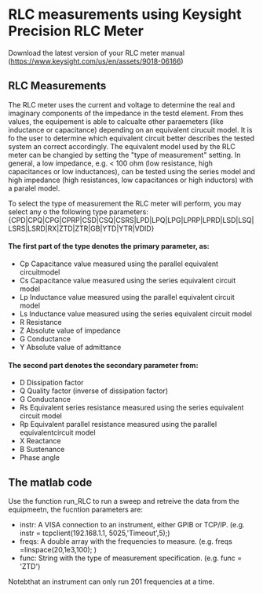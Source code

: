 # RLC measurements using Keysight Precision RLC Meter

Download the latest version of your RLC meter manual (https://www.keysight.com/us/en/assets/9018-06166)

## RLC Measurements
The RLC meter uses the current and voltage to determine the real and imaginary components of the impedance in the testd element. From thes values, the equipement is able to calcualte other paraemeters (like inductance or capacitance) depending on an equivalent cirucuit model. It is fo the user to determine which equivalent circuit better describes the tested system an correct accordingly. The equivalent model used by the RLC meter can be changied by setting the "type of measurement" setting. In general, a low impedance, e.g. < 100 ohm (low resistance, high capacitances or low inductances), can be tested using the series model and high impedance (high resistances, low capacitances or high inductors) with a paralel model.

To select the type of measurement the RLC meter will perform, you may select any o the following type parameters:
{CPD|CPQ|CPG|CPRP|CSD|CSQ|CSRS|LPD|LPQ|LPG|LPRP|LPRD|LSD|LSQ|LSRS|LSRD|RX|ZTD|ZTR|GB|YTD|YTR|VDID}

#### The first part of the type denotes the primary parameter, as:
- Cp Capacitance value measured using the parallel equivalent circuitmodel
- Cs Capacitance value measured using the series equivalent circuit model
- Lp Inductance value measured using the parallel equivalent circuit model
- Ls Inductance value measured using the series equivalent circuit model
- R Resistance
- Z Absolute value of impedance
- G Conductance
- Y Absolute value of admittance

#### The second part denotes the secondary parameter from:
- D Dissipation factor
- Q Quality factor (inverse of dissipation factor)
- G Conductance
- Rs Equivalent series resistance measured using the series equivalent circuit model
- Rp Equivalent parallel resistance measured using the parallel equivalentcircuit model
- X Reactance
- B Sustenance
- Phase angle

## The matlab code
Use the function run_RLC to run a sweep and retreive the data from the equipmeetn, the fucntion parameters are:
- instr:  A VISA connection to an instrument, either GPIB or TCP/IP. (e.g. instr = tcpclient(192.168.1.1, 5025,'Timeout',5);)
- freqs:  A double array with the frequencies to measure. (e.g. freqs =linspace(20,1e3,100); )
- func:   String with the type of measurement specification. (e.g. func = 'ZTD')

Notebthat an instrument can only run 201 frequencies at a time.
